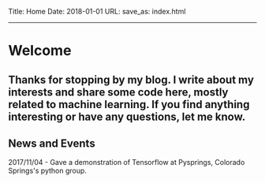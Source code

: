 Title: Home
Date: 2018-01-01
URL: 
save_as: index.html

---
# Welcome
Thanks for stopping by my blog. I write about my interests and share 
some code here, mostly related to machine learning. If you find 
anything interesting or have any questions, let me know.
---

## News and Events
2017/11/04 - Gave a demonstration of Tensorflow at Pysprings, Colorado
 Springs's python group.
